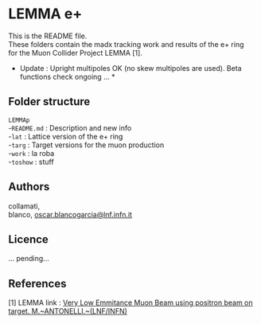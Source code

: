 # LEMMA e+  

This is the README file.  
These folders contain the madx tracking work and results of the e+ ring  
for the Muon Collider Project LEMMA [1].  

* Update : Upright multipoles OK (no skew multipoles are used).  Beta functions check ongoing ... * 
 
## Folder structure
`LEMMAp`  
-`README.md` : Description and new info  
-`lat` : Lattice version of the e+ ring  
-`targ` : Target versions for the muon production  
-`work` : la roba  
-`toshow` : stuff  

## Authors
collamati,  
blanco, oscar.blancogarcia@lnf.infn.it  

## Licence
... pending...  

## References   
[1] LEMMA link : [Very Low Emmitance Muon Beam using positron beam on target. M.~ANTONELLI.~(LNF/INFN)](https://agenda.infn.it/getFile.py/access?contribId=15&sessionId=0&resId=0&materialId=slides&confId=12202)  


